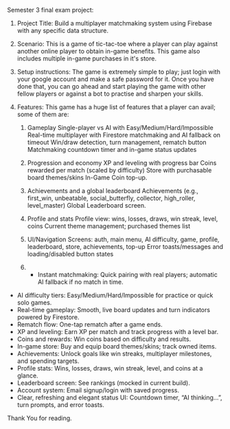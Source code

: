 Semester 3 final exam project:

1) Project Title: Build a multiplayer matchmaking system using Firebase with any specific data structure.

2) Scenario: This is a game of tic-tac-toe where a player can play against another online player to obtain in-game benefits. This game also includes multiple in-game purchases in it's store.

3) Setup instructions: The game is extremely simple to play; just login with your google account and make a safe password for it. Once you have done that, you can go ahead and start playing the game with other fellow players or against a bot to practise and sharpen your skills.

4) Features: This game has a huge list of features that a player can avail; some of them are:

      
   1) Gameplay
Single-player vs AI with Easy/Medium/Hard/Impossible
Real-time multiplayer with Firestore matchmaking and AI fallback on timeout
Win/draw detection, turn management, rematch button
Matchmaking countdown timer and in-game status updates

   2) Progression and economy
XP and leveling with progress bar
Coins rewarded per match (scaled by difficulty)
Store with purchasable board themes/skins
In-Game Coin top-up.

   3) Achievements and a global leaderboard
Achievements (e.g., first_win, unbeatable, social_butterfly, collector, high_roller, level_master)
Global Leaderboard screen.

   4) Profile and stats
Profile view: wins, losses, draws, win streak, level, coins
Current theme management; purchased themes list

   5) UI/Navigation
Screens: auth, main menu, AI difficulty, game, profile, leaderboard, store, achievements, top-up
Error toasts/messages and loading/disabled button states

   6) - Instant matchmaking: Quick pairing with real players; automatic AI fallback if no match in time.
- AI difficulty tiers: Easy/Medium/Hard/Impossible for practice or quick solo games.
- Real-time gameplay: Smooth, live board updates and turn indicators powered by Firestore.
- Rematch flow: One-tap rematch after a game ends.
- XP and leveling: Earn XP per match and track progress with a level bar.
- Coins and rewards: Win coins based on difficulty and results.
- In-game store: Buy and equip board themes/skins; track owned items.
- Achievements: Unlock goals like win streaks, multiplayer milestones, and spending targets.
- Profile stats: Wins, losses, draws, win streak, level, and coins at a glance.
- Leaderboard screen: See rankings (mocked in current build).
- Account system: Email signup/login with saved progress.
- Clear, refreshing and elegant status UI: Countdown timer, “AI thinking…”, turn prompts, and error toasts.


Thank You for reading.
